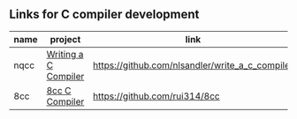 ## Links for C compiler development


name | project |link
-|-|-
nqcc| [Writing a C Compiler](./write_a_c_compiler/)|      https://github.com/nlsandler/write_a_c_compiler
8cc| [8cc C Compiler](./project_8cc/)|                    https://github.com/rui314/8cc